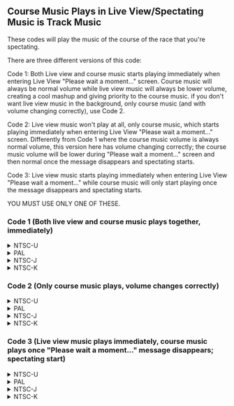 ## Course Music Plays in Live View/Spectating Music is Track Music

These codes will play the music of the course of the race that you're spectating. 

There are three different versions of this code:

Code 1: Both Live view and course music starts playing immediately when entering Live View "Please wait a moment..." screen. Course music will always be normal volume while live view music will always be lower volume, creating a cool mashup and giving priority to the course music. 
if you don't want live view music in the background, only course music (and with volume changing correctly), use Code 2.

Code 2: Live view music won't play at all, only course music, which starts playing immediately when entering Live View "Please wait a moment..." screen. Differently from Code 1 where the course music volume is always normal volume, this version here has volume changing correctly; the course music volume will be lower during "Please wait a moment..." screen and then normal once the message disappears and spectating starts.

Code 3: Live view music starts playing immediately when entering Live View "Please wait a moment..." while course music will only start playing once the message disappears and spectating starts.

YOU MUST USE ONLY ONE OF THESE.


### Code 1 (Both live view and course music plays together, immediately)

<details>
<summary>NTSC-U</summary>

If you don't want live view music in the background, only course music (and with volume changing correctly), use Code 2

```powerpc
04617B3C C0252074
C2600FB4 00000005
7FE802A6 3C60809C
8063DBB0 3D808070
618C8750 7D8903A6
4E800421 7FE803A6
60000000 00000000
```
</details>

<details>
<summary>PAL</summary>

If you don't want live view music in the background, only course music (and with volume changing correctly), use Code 2.

```powerpc
0464A34C C02597A4
C2631E68 00000005
7FE802A6 3C60809C
806327F0 3D808071
618C01F4 7D8903A6
4E800421 7FE803A6
60000000 00000000
```
</details>

<details>
<summary>NTSC-J</summary>

If you don't want live view music in the background, only course music (and with volume changing correctly), use Code 2.

```powerpc
046499B8 C0258904
C26315B4 00000005
7FE802A6 3C60809C
80631850 3D808070
618CF860 7D8903A6
4E800421 7FE803A6
60000000 00000000
```
</details>

<details>
<summary>NTSC-K</summary>

If you don't want live view music in the background, only course music (and with volume changing correctly), use Code 2.

```powerpc
04638664 C0257BDC
C2620260 00000005
7FE802A6 3C60809B
80630E30 3D80806F
618CE59C 7D8903A6
4E800421 7FE803A6
60000000 00000000
```
</details>

### Code 2 (Only course music plays, volume changes correctly)

<details>
<summary>NTSC-U</summary>

Live view music will not play, only course music. Differently from Code 1 where the course music volume is always normal volume, this version here has volume changing correctly; the course music volume will be lower during "Please wait a moment..." screen and then normal once the message disappears and spectating starts

```powerpc
C2617B20 00000005
7C1C0378 8063DBB0
3D808070 618C8750
7D8903A6 4E800421
7C641B78 7F80E378
3C60809C 00000000
C2617B7C 00000005
7C1C0378 8063DBB0
3D808070 618C8750
7D8903A6 4E800421
7C641B78 7F80E378
3C60809C 00000000
```
</details>

<details>
<summary>PAL</summary>

Live view music will not play, only course music. Differently from Code 1 where the course music volume is always normal volume, this version here has volume changing correctly; the course music volume will be lower during "Please wait a moment..." screen and then normal once the message disappears and spectating starts

```powerpc
C264A330 00000005
7C1C0378 806327F0
3D808071 618C01F4
7D8903A6 4E800421
7C641B78 7F80E378
3C60809C 00000000
C264A38C 00000005
7C1C0378 806327F0
3D808071 618C01F4
7D8903A6 4E800421
7C641B78 7F80E378
3C60809C 00000000
```
</details>

<details>
<summary>NTSC-J</summary>

Live view music will not play, only course music. Differently from Code 1 where the course music volume is always normal volume, this version here has volume changing correctly; the course music volume will be lower during "Please wait a moment..." screen and then normal once the message disappears and spectating starts

```powerpc
C264999C 00000005
7C1C0378 80631850
3D808070 618CF860
7D8903A6 4E800421
7C641B78 7F80E378
3C60809C 00000000
C26499F8 00000005
7C1C0378 80631850
3D808070 618CF860
7D8903A6 4E800421
7C641B78 7F80E378
3C60809C 00000000
```
</details>

<details>
<summary>NTSC-K</summary>

Live view music will not play, only course music. Differently from Code 1 where the course music volume is always normal volume, this version here has volume changing correctly; the course music volume will be lower during "Please wait a moment..." screen and then normal once the message disappears and spectating starts

```powerpc
C2638648 00000005
7C1C0378 80630E30
3D80806F 618CE59C
7D8903A6 4E800421
7C641B78 7F80E378
3C60809B 00000000
C26386A4 00000005
7C1C0378 80630E30
3D80806F 618CE59C
7D8903A6 4E800421
7C641B78 7F80E378
3C60809B 00000000
```
</details>

### Code 3 (Live view music plays immediately, course music plays once "Please wait a moment..." message disappears; spectating start)

<details>
<summary>NTSC-U</summary>

If you don't want live view music in the background (silent during "Please wait a moment...", only course music once message disappears, change first line value from "9421FFF0" to "4E800020" 

```powerpc
04617B60 9421FFF0
C2617B20 00000005
7C1C0378 8063DBB0
3D808070 618C8750
7D8903A6 4E800421
7C641B78 7F80E378
3C60809C 00000000
```
</details>

<details>
<summary>PAL</summary>

If you don't want live view music in the background (silent during "Please wait a moment...", only course music once message disappears, change first line value from "9421FFF0" to "4E800020" 

```powerpc
0464A370 9421FFF0
C264A330 00000005
7C1C0378 806327F0
3D808071 618C01F4
7D8903A6 4E800421
7C641B78 7F80E378
3C60809C 00000000
```
</details>

<details>
<summary>NTSC-J</summary>

If you don't want live view music in the background (silent during "Please wait a moment...", only course music once message disappears, change first line value from "9421FFF0" to "4E800020" 

```powerpc
046499DC 9421FFF0
C264999C 00000005
7C1C0378 80631850
3D808070 618CF860
7D8903A6 4E800421
7C641B78 7F80E378
3C60809C 00000000
```
</details>

<details>
<summary>NTSC-K</summary>

If you don't want live view music in the background (silent during "Please wait a moment...", only course music once message disappears, change first line value from "9421FFF0" to "4E800020" 

```powerpc
04638688 9421FFF0
C2638648 00000005
7C1C0378 80630E30
3D80806F 618CE59C
7D8903A6 4E800421
7C641B78 7F80E378
3C60809B 00000000
```
</details>